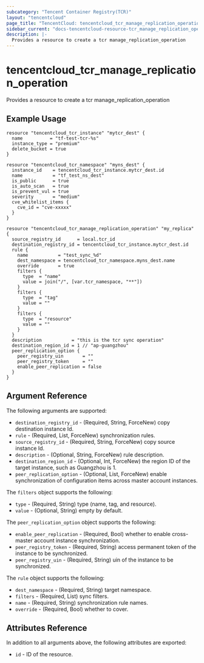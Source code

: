 ```yaml
---
subcategory: "Tencent Container Registry(TCR)"
layout: "tencentcloud"
page_title: "TencentCloud: tencentcloud_tcr_manage_replication_operation"
sidebar_current: "docs-tencentcloud-resource-tcr_manage_replication_operation"
description: |-
  Provides a resource to create a tcr manage_replication_operation
---
```


# tencentcloud_tcr_manage_replication_operation

Provides a resource to create a tcr manage_replication_operation

## Example Usage

```hcl
resource "tencentcloud_tcr_instance" "mytcr_dest" {
  name          = "tf-test-tcr-%s"
  instance_type = "premium"
  delete_bucket = true
}

resource "tencentcloud_tcr_namespace" "myns_dest" {
  instance_id    = tencentcloud_tcr_instance.mytcr_dest.id
  name           = "tf_test_ns_dest"
  is_public      = true
  is_auto_scan   = true
  is_prevent_vul = true
  severity       = "medium"
  cve_whitelist_items {
    cve_id = "cve-xxxxx"
  }
}

resource "tencentcloud_tcr_manage_replication_operation" "my_replica" {
  source_registry_id      = local.tcr_id
  destination_registry_id = tencentcloud_tcr_instance.mytcr_dest.id
  rule {
    name           = "test_sync_%d"
    dest_namespace = tencentcloud_tcr_namespace.myns_dest.name
    override       = true
    filters {
      type  = "name"
      value = join("/", [var.tcr_namespace, "**"])
    }
    filters {
      type  = "tag"
      value = ""
    }
    filters {
      type  = "resource"
      value = ""
    }
  }
  description           = "this is the tcr sync operation"
  destination_region_id = 1 // "ap-guangzhou"
  peer_replication_option {
    peer_registry_uin       = ""
    peer_registry_token     = ""
    enable_peer_replication = false
  }
}
```

## Argument Reference

The following arguments are supported:

* `destination_registry_id` - (Required, String, ForceNew) copy destination instance Id.
* `rule` - (Required, List, ForceNew) synchronization rules.
* `source_registry_id` - (Required, String, ForceNew) copy source instance Id.
* `description` - (Optional, String, ForceNew) rule description.
* `destination_region_id` - (Optional, Int, ForceNew) the region ID of the target instance, such as Guangzhou is 1.
* `peer_replication_option` - (Optional, List, ForceNew) enable synchronization of configuration items across master account instances.

The `filters` object supports the following:

* `type` - (Required, String) type (name, tag, and resource).
* `value` - (Optional, String) empty by default.

The `peer_replication_option` object supports the following:

* `enable_peer_replication` - (Required, Bool) whether to enable cross-master account instance synchronization.
* `peer_registry_token` - (Required, String) access permanent token of the instance to be synchronized.
* `peer_registry_uin` - (Required, String) uin of the instance to be synchronized.

The `rule` object supports the following:

* `dest_namespace` - (Required, String) target namespace.
* `filters` - (Required, List) sync filters.
* `name` - (Required, String) synchronization rule names.
* `override` - (Required, Bool) whether to cover.

## Attributes Reference

In addition to all arguments above, the following attributes are exported:

* `id` - ID of the resource.



